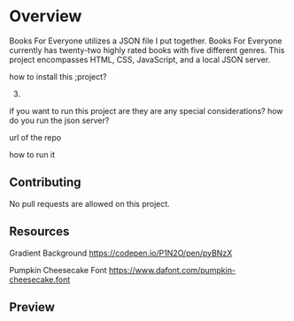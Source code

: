 # Overview

Books For Everyone utilizes a JSON file I put together. Books For Everyone currently has twenty-two highly rated books with five different genres. This project encompasses HTML, CSS, JavaScript, and a local JSON server. 

how to install this ;project?

3.
if you want to run this project are they are any special considerations? how do you run the json server?

url of the repo

how to run it 
## Contributing

No pull requests are allowed on this project.

## Resources

Gradient Background
https://codepen.io/P1N2O/pen/pyBNzX

Pumpkin Cheesecake Font
https://www.dafont.com/pumpkin-cheesecake.font


## Preview

